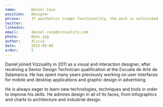 ```yaml
---
name:       Daniel Caso
position:   Designer
phrase:     If aesthetics trumps functionality, the work is unfinished.
twitter:    
linkedin:   
email:      daniel.caso@vizzuality.com
photo:      Dani.jpg
author:     Alicia
date:       2015-05-08
order: 		5
---
```


Daniel joined Vizzuality in 2011 as a visual and interaction designer, after receiving a  Senior Design Technician qualification at the Escuela de Arte de Salamanca. He has spent many years previously working on user interfaces for mobile and desktop applications and graphic design in advertising. 

He is always eager to learn new technologies, techniques and tools in order to improve his skills. He admires design in all of its faces, from infographics and charts to architecture and industrial design.